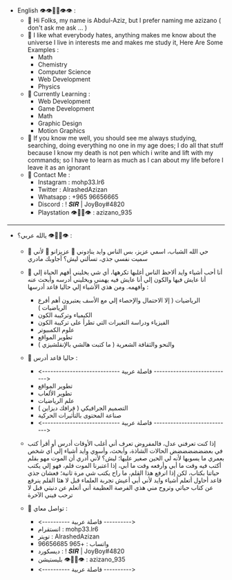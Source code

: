 - English 👁👁👃🏻👁👁 :
  - 🔭 Hi Folks, my name is Abdul-Aziz, but I prefer naming me azizano ( don't ask me ask ... )
  - 🌱 I like what everybody hates, anything makes me know about the universe I live in interests me and makes me study it, Here Are Some Examples :
      - Math 
      - Chemistry 
      - Computer Science 
      - Web Development 
      - Physics
  - 👯 Currently Learning : 
      - Web Development 
      - Game Development 
      - Math 
      - Graphic Design
      - Motion Graphics
  - 🤔 If you know me well, you should see me always studying, searching, doing everything no one in my age does; I do all that stuff because I know my death is not pen which i write and lift with my commands; so I have to learn as much as I can about my life before I leave it as an ignorant
  - 💬 Contact Me : 
      - Instagram          : mohp33.lr6 
      - Twitter            : AlrashedAzizan 
      - Whatsapp           : +965 96656665 
      - Discord            : ! 𝑺𝑰𝑹 | JoyBoy#4820 
      - Playstation 👁👃🏻👁 : azizano_935
---------------------------------
- يالله عربي؟ 👁👃🏻👁 :
  - 🔭 حي الله الشباب، اسمي عزيز، بس الناس وايد ينادوني 🌟 عزيزانو 🌟 لأني سميت نفسي جذي، تسألني ليش؟ أجاوبك مادري 
  - 🌱 أنا أحب أشياء وايد ألاحظ الناس أغلبها تكرهها، أي شي يخليني أفهم الحياة إلي أنا عايش فيها والكون إلي أنا عايش فيه يهمني ويخليني أدرسه وأبحث عنه وأفهمه. ومن هذي الأشياء إلي حاليا قاعد أدرسها :
    - الرياضيات ( إلا الاحتمال والإحصاء إلي مع الأسف يعتبرون أهم أفرع الرياضيات )
    - الكيمياء وتركيبة الكون 
    - الفيزياء ودراسة التغيرات التي تطرأ على تركيبة الكون 
    - علوم الكمبيوتر
    - تطوير المواقع
    - والنحو والثقافة الشعرية ( ما كتبت هالشي بالإنقلشيزي )
  - 👯 حاليا قاعد أدرس :
    - <---------------------------- فاصلة عربية ---------------------------->
    - تطوير المواقع
    - تطوير الألعاب 
    - علم الرياضيات 
    - التصميم الجرافيكي ( قرافك ديزاين )
    - صناعة المحتوى بالتأثيرات الحركية
    - <---------------------------- فاصلة عربية ---------------------------->

  - إذا كنت تعرفني عدل، فالمفروض تعرف أني أغلب الأوقات أدرس أو أقرأ كتب في بعضضضضضضض الحالات الشاذة، وأبحث، وأسوي وايد أشياء إلي أي شخص بعمري ما يسويها لأنه لي الحين صغير عليها؛ ليش؟ لأني أدري أن الموت مهو بقلم أكتب فيه وقت ما أبي وأرفعه وقت ما أبي، إذا اعتبرنا الموت قلم، فهو إلي يكتب حياتنا بكتاب، لكن إذا انرفع هذا القلم، ما راح يكتب شي مرة ثانية؛ فعشان جذي قاعد أحاول أتعلم أشياء وايد لأني أبي أعيش تجربة العلماء قبل لا هئا القلم ينرفع عن كتاب حياتي وتروح مني هذي الفرصة العظيمة أني أتعلم عن دنيتي قبل لا ترحب فيني الآخرة
  - 💬 تواصل معاي :
    - <---------- فاصلة عربية ---------->
    -  انستقرام         : mohp33.lr6
    -   تويتر           : AlrashedAzizan
    -   واتساب          : +965 96656685
    -   ديسكورد         : ! 𝑺𝑰𝑹 | JoyBoy#4820
    -   بليستيشن 👁👃🏻👁 : azizano_935
    - <---------- فاصلة عربية ---------->
